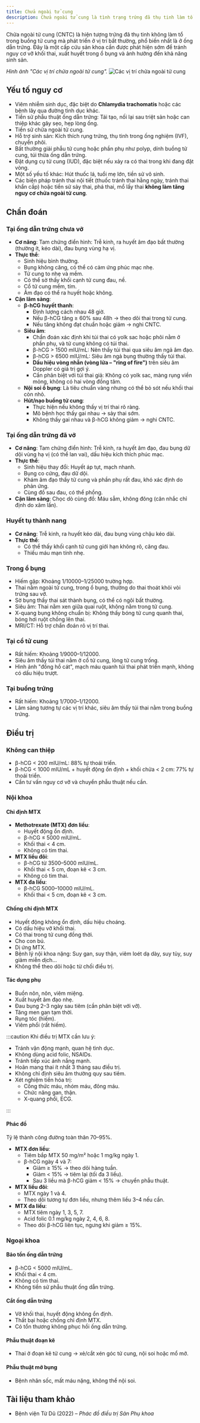 ```yaml
---
title: Chửa ngoài tử cung
description: Chửa ngoài tử cung là tình trạng trứng đã thụ tinh làm tổ và phát triển bên ngoài buồng tử cung, thường gặp nhất ở ống dẫn trứng. Đây là một tình trạng nguy hiểm có thể đe dọa tính mạng nếu không được phát hiện và điều trị kịp thời.
---
```


Chửa ngoài tử cung (CNTC) là hiện tượng trứng đã thụ tinh không làm tổ trong buồng tử cung mà phát triển ở vị trí bất thường, phổ biến nhất là ở ống dẫn trứng. Đây là một cấp cứu sản khoa cần được phát hiện sớm để tránh nguy cơ vỡ khối thai, xuất huyết trong ổ bụng và ảnh hưởng đến khả năng sinh sản.

_Hình ảnh "Các vị trí chửa ngoài tử cung"._
![Các vị trí chửa ngoài tử cung](./_images/chua-ngoai-tu-cung/vi-tri-chua-ngoai-tu-cung.png)

## Yếu tố nguy cơ

- Viêm nhiễm sinh dục, đặc biệt do **Chlamydia trachomatis** hoặc các bệnh lây qua đường tình dục khác.
- Tiền sử phẫu thuật ống dẫn trứng: Tái tạo, nối lại sau triệt sản hoặc can thiệp khác gây sẹo, hẹp lòng ống.
- Tiền sử chửa ngoài tử cung.
- Hỗ trợ sinh sản: Kích thích rụng trứng, thụ tinh trong ống nghiệm (IVF), chuyển phôi.
- Bất thường giải phẫu tử cung hoặc phần phụ như polyp, dính buồng tử cung, túi thừa ống dẫn trứng.
- Đặt dụng cụ tử cung (IUD), đặc biệt nếu xảy ra có thai trong khi đang đặt vòng.
- Một số yếu tố khác: Hút thuốc lá, tuổi mẹ lớn, tiền sử vô sinh.
- Các biện pháp tránh thai nội tiết (thuốc tránh thai hằng ngày, tránh thai khẩn cấp) hoặc tiền sử sảy thai, phá thai, mổ lấy thai **không làm tăng nguy cơ chửa ngoài tử cung**.

## Chẩn đoán

### Tại ống dẫn trứng chưa vỡ

- **Cơ năng**: Tam chứng điển hình: Trễ kinh, ra huyết âm đạo bất thường (thường ít, kéo dài), đau bụng vùng hạ vị.
- **Thực thể**:
  - Sinh hiệu bình thường.
  - Bụng không căng, có thể có cảm ứng phúc mạc nhẹ.
  - Tử cung to nhẹ và mềm.
  - Có thể sờ thấy khối cạnh tử cung đau, nề.
  - Cổ tử cung mềm, tím.
  - Âm đạo có thể ra huyết hoặc không.
- **Cận lâm sàng**:
  - **β-hCG huyết thanh**:
    - Định lượng cách nhau 48 giờ.
    - Nếu β-hCG tăng ≥ 60% sau 48h → theo dõi thai trong tử cung.
    - Nếu tăng không đạt chuẩn hoặc giảm → nghi CNTC.
  - **Siêu âm**:
    - Chẩn đoán xác định khi túi thai có yolk sac hoặc phôi nằm ở phần phụ, và tử cung không có túi thai.
    - β-hCG > 1500 mIU/mL: Nên thấy túi thai qua siêu âm ngả âm đạo.
    - β-hCG > 6500 mIU/mL: Siêu âm ngả bụng thường thấy túi thai.
    - **Dấu hiệu vòng nhẫn (vòng lửa – "ring of fire")** trên siêu âm Doppler có giá trị gợi ý.
    - Cần phân biệt với túi thai giả: Không có yolk sac, màng rụng viền mỏng, không có hai vòng đồng tâm.
  - **Nội soi ổ bụng**: Là tiêu chuẩn vàng nhưng có thể bỏ sót nếu khối thai còn nhỏ.
  - **Hút/nạo buồng tử cung**:
    - Thực hiện nếu không thấy vị trí thai rõ ràng.
    - Mô bệnh học thấy gai nhau → sảy thai sớm.
    - Không thấy gai nhau và β-hCG không giảm → nghi CNTC.

### Tại ống dẫn trứng đã vỡ

- **Cơ năng**: Tam chứng điển hình: Trễ kinh, ra huyết âm đạo, đau bụng dữ dội vùng hạ vị (có thể lan vai), dấu hiệu kích thích phúc mạc.
- **Thực thể**:
  - Sinh hiệu thay đổi: Huyết áp tụt, mạch nhanh.
  - Bụng co cứng, đau dữ dội.
  - Khám âm đạo thấy tử cung và phần phụ rất đau, khó xác định do phản ứng.
  - Cùng đồ sau đau, có thể phồng.
- **Cận lâm sàng**: Chọc dò cùng đồ: Máu sẫm, không đông (cân nhắc chỉ định do xâm lấn).

### Huyết tụ thành nang

- **Cơ năng**: Trễ kinh, ra huyết kéo dài, đau bụng vùng chậu kéo dài.
- **Thực thể**:
  - Có thể thấy khối cạnh tử cung giới hạn không rõ, căng đau.
  - Thiếu máu mạn tính nhẹ.

### Trong ổ bụng

- Hiếm gặp: Khoảng 1/10000–1/25000 trường hợp.
- Thai nằm ngoài tử cung, trong ổ bụng, thường do thai thoát khỏi vòi trứng sau vỡ.
- Sờ bụng thấy thai sát thành bụng, có thể có ngôi bất thường.
- Siêu âm: Thai nằm xen giữa quai ruột, không nằm trong tử cung.
- X-quang bụng không chuẩn bị: Không thấy bóng tử cung quanh thai, bóng hơi ruột chồng lên thai.
- MRI/CT: Hỗ trợ chẩn đoán rõ vị trí thai.

### Tại cổ tử cung

- Rất hiếm: Khoảng 1/9000–1/12000.
- Siêu âm thấy túi thai nằm ở cổ tử cung, lòng tử cung trống.
- Hình ảnh "đồng hồ cát", mạch máu quanh túi thai phát triển mạnh, không có dấu hiệu trượt.

### Tại buồng trứng

- Rất hiếm: Khoảng 1/7000–1/12000.
- Lâm sàng tương tự các vị trí khác, siêu âm thấy túi thai nằm trong buồng trứng.

## Điều trị

### Không can thiệp

- β-hCG < 200 mIU/mL: 88% tự thoái triển.
- β-hCG < 1000 mIU/mL + huyết động ổn định + khối chửa < 2 cm: 77% tự thoái triển.
- Cần tư vấn nguy cơ vỡ và chuyển phẫu thuật nếu cần.

### Nội khoa

#### Chỉ định MTX

- **Methotrexate (MTX) đơn liều**:
  - Huyết động ổn định.
  - β-hCG ≤ 5000 mIU/mL.
  - Khối thai < 4 cm.
  - Không có tim thai.
- **MTX liều đôi**:
  - β-hCG từ 3500–5000 mIU/mL.
  - Khối thai < 5 cm, đoạn kẽ < 3 cm.
  - Không có tim thai.
- **MTX đa liều**:
  - β-hCG 5000–10000 mIU/mL.
  - Khối thai < 5 cm, đoạn kẽ < 3 cm.

#### Chống chỉ định MTX

- Huyết động không ổn định, dấu hiệu choáng.
- Có dấu hiệu vỡ khối thai.
- Có thai trong tử cung đồng thời.
- Cho con bú.
- Dị ứng MTX.
- Bệnh lý nội khoa nặng: Suy gan, suy thận, viêm loét dạ dày, suy tủy, suy giảm miễn dịch...
- Không thể theo dõi hoặc từ chối điều trị.

#### Tác dụng phụ

- Buồn nôn, nôn, viêm miệng.
- Xuất huyết âm đạo nhẹ.
- Đau bụng 2–3 ngày sau tiêm (cần phân biệt với vỡ).
- Tăng men gan tạm thời.
- Rụng tóc (hiếm).
- Viêm phổi (rất hiếm).

:::caution
Khi điều trị MTX cần lưu ý:

- Tránh vận động mạnh, quan hệ tình dục.
- Không dùng acid folic, NSAIDs.
- Tránh tiếp xúc ánh nắng mạnh.
- Hoãn mang thai ít nhất 3 tháng sau điều trị.
- Không chỉ định siêu âm thường quy sau tiêm.
- Xét nghiệm tiền hóa trị:
  - Công thức máu, nhóm máu, đông máu.
  - Chức năng gan, thận.
  - X-quang phổi, ECG.

:::

#### Phác đồ

Tỷ lệ thành công đường toàn thân 70–95%.

- **MTX đơn liều**:
  - Tiêm bắp MTX 50 mg/m² hoặc 1 mg/kg ngày 1.
  - β-hCG ngày 4 và 7:
    - Giảm ≥ 15% → theo dõi hàng tuần.
    - Giảm < 15% → tiêm lại (tối đa 3 liều).
    - Sau 3 liều mà β-hCG giảm < 15% → chuyển phẫu thuật.
- **MTX liều đôi**:
  - MTX ngày 1 và 4.
  - Theo dõi tương tự đơn liều, nhưng thêm liều 3–4 nếu cần.
- **MTX đa liều**:
  - MTX tiêm ngày 1, 3, 5, 7.
  - Acid folic 0.1 mg/kg ngày 2, 4, 6, 8.
  - Theo dõi β-hCG liên tục, ngưng khi giảm ≥ 15%.

### Ngoại khoa

#### Bảo tồn ống dẫn trứng

- β-hCG < 5000 mIU/mL.
- Khối thai < 4 cm.
- Không có tim thai.
- Không tiền sử phẫu thuật ống dẫn trứng.

#### Cắt ống dẫn trứng

- Vỡ khối thai, huyết động không ổn định.
- Thất bại hoặc chống chỉ định MTX.
- Có tổn thương không phục hồi ống dẫn trứng.

#### Phẫu thuật đoạn kẽ

- Thai ở đoạn kẽ tử cung → xẻ/cắt xén góc tử cung, nội soi hoặc mổ mở.

#### Phẫu thuật mở bụng

- Bệnh nhân sốc, mất máu nặng, không thể nội soi.

## Tài liệu tham khảo

- Bệnh viện Từ Dũ (2022) – _Phác đồ điều trị Sản Phụ khoa_
